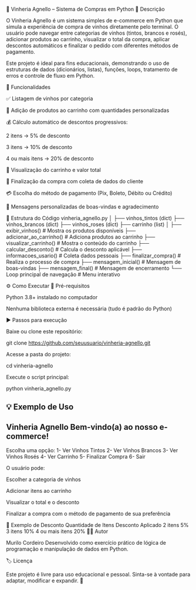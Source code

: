 🍷 Vinheria Agnello – Sistema de Compras em Python
📝 Descrição

O Vinheria Agnello é um sistema simples de e-commerce em Python que simula a experiência de compra de vinhos diretamente pelo terminal.
O usuário pode navegar entre categorias de vinhos (tintos, brancos e rosés), adicionar produtos ao carrinho, visualizar o total da compra, aplicar descontos automáticos e finalizar o pedido com diferentes métodos de pagamento.

Este projeto é ideal para fins educacionais, demonstrando o uso de estruturas de dados (dicionários, listas), funções, loops, tratamento de erros e controle de fluxo em Python.

🚀 Funcionalidades

✅ Listagem de vinhos por categoria

🛒 Adição de produtos ao carrinho com quantidades personalizadas

💰 Cálculo automático de descontos progressivos:

2 itens → 5% de desconto

3 itens → 10% de desconto

4 ou mais itens → 20% de desconto

👀 Visualização do carrinho e valor total

🧾 Finalização da compra com coleta de dados do cliente

💳 Escolha do método de pagamento (Pix, Boleto, Débito ou Crédito)

🎉 Mensagens personalizadas de boas-vindas e agradecimento

🧩 Estrutura do Código
vinheria_agnello.py
│
├── vinhos_tintos (dict)
├── vinhos_brancos (dict)
├── vinhos_roses (dict)
├── carrinho (list)
│
├── exibir_vinhos()              # Mostra os produtos disponíveis
├── adicionar_ao_carrinho()      # Adiciona produtos ao carrinho
├── visualizar_carrinho()        # Mostra o conteúdo do carrinho
├── calcular_desconto()          # Calcula o desconto aplicável
├── informacoes_usario()         # Coleta dados pessoais
├── finalizar_compra()           # Realiza o processo de compra
├── mensagem_inicial()           # Mensagem de boas-vindas
├── mensagem_final()             # Mensagem de encerramento
└── Loop principal de navegação  # Menu interativo

⚙️ Como Executar
🧠 Pré-requisitos

Python 3.8+ instalado no computador

Nenhuma biblioteca externa é necessária (tudo é padrão do Python)

▶️ Passos para execução

Baixe ou clone este repositório:

git clone https://github.com/seuusuario/vinheria-agnello.git


Acesse a pasta do projeto:

cd vinheria-agnello


Execute o script principal:

python vinheria_agnello.py

💡 Exemplo de Uso
--------------------------------------------------
Vinheria Agnello
Bem-vindo(a) ao nosso e-commerce!
--------------------------------------------------

Escolha uma opção:
1- Ver Vinhos Tintos
2- Ver Vinhos Brancos
3- Ver Vinhos Rosés
4- Ver Carrinho
5- Finalizar Compra
6- Sair


O usuário pode:

Escolher a categoria de vinhos

Adicionar itens ao carrinho

Visualizar o total e o desconto

Finalizar a compra com o método de pagamento de sua preferência

🧮 Exemplo de Desconto
Quantidade de Itens	Desconto Aplicado
2 itens	5%
3 itens	10%
4 ou mais itens	20%
👨‍💻 Autor

Murilo Cordeiro
Desenvolvido como exercício prático de lógica de programação e manipulação de dados em Python.

🏷️ Licença

Este projeto é livre para uso educacional e pessoal.
Sinta-se à vontade para adaptar, modificar e expandir. 🍷
